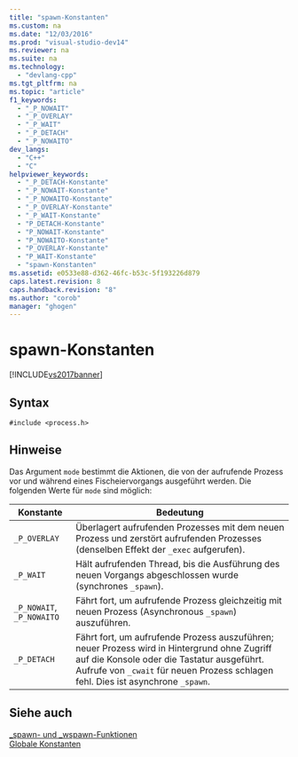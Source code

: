 ```yaml
---
title: "spawn-Konstanten"
ms.custom: na
ms.date: "12/03/2016"
ms.prod: "visual-studio-dev14"
ms.reviewer: na
ms.suite: na
ms.technology: 
  - "devlang-cpp"
ms.tgt_pltfrm: na
ms.topic: "article"
f1_keywords: 
  - "_P_NOWAIT"
  - "_P_OVERLAY"
  - "_P_WAIT"
  - "_P_DETACH"
  - "_P_NOWAITO"
dev_langs: 
  - "C++"
  - "C"
helpviewer_keywords: 
  - "_P_DETACH-Konstante"
  - "_P_NOWAIT-Konstante"
  - "_P_NOWAITO-Konstante"
  - "_P_OVERLAY-Konstante"
  - "_P_WAIT-Konstante"
  - "P_DETACH-Konstante"
  - "P_NOWAIT-Konstante"
  - "P_NOWAITO-Konstante"
  - "P_OVERLAY-Konstante"
  - "P_WAIT-Konstante"
  - "spawn-Konstanten"
ms.assetid: e0533e88-d362-46fc-b53c-5f193226d879
caps.latest.revision: 8
caps.handback.revision: "8"
ms.author: "corob"
manager: "ghogen"
---
```

# spawn-Konstanten
[!INCLUDE[vs2017banner](../assembler/inline/includes/vs2017banner.md)]

## Syntax  
  
```  
#include <process.h>  
```  
  
## Hinweise  
 Das Argument `mode` bestimmt die Aktionen, die von der aufrufende Prozess vor und während eines Fischeiervorgangs ausgeführt werden.  Die folgenden Werte für `mode` sind möglich:  
  
|Konstante|Bedeutung|  
|---------------|---------------|  
|`_P_OVERLAY`|Überlagert aufrufenden Prozesses mit dem neuen Prozess und zerstört aufrufenden Prozesses \(denselben Effekt der `_exec` aufgerufen\).|  
|`_P_WAIT`|Hält aufrufenden Thread, bis die Ausführung des neuen Vorgangs abgeschlossen wurde \(synchrones `_spawn`\).|  
|`_P_NOWAIT`, `_P_NOWAITO`|Fährt fort, um aufrufende Prozess gleichzeitig mit neuen Prozess \(Asynchronous `_spawn`\) auszuführen.|  
|`_P_DETACH`|Fährt fort, um aufrufende Prozess auszuführen; neuer Prozess wird in Hintergrund ohne Zugriff auf die Konsole oder die Tastatur ausgeführt.  Aufrufe von `_cwait` für neuen Prozess schlagen fehl.  Dies ist asynchrone `_spawn`.|  
  
## Siehe auch  
 [\_spawn\- und \_wspawn\-Funktionen](../c-runtime-library/spawn-wspawn-functions.md)   
 [Globale Konstanten](../c-runtime-library/global-constants.md)